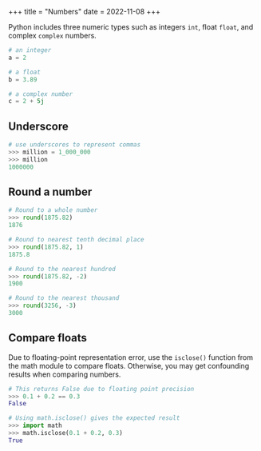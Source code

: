 +++
title = "Numbers"
date = 2022-11-08
+++

Python includes three numeric types such as integers `int`, float `float`, and complex `complex` numbers.

```python
# an integer
a = 2

# a float
b = 3.89

# a complex number
c = 2 + 5j
```

## Underscore

```python
# use underscores to represent commas
>>> million = 1_000_000
>>> million
1000000
```

## Round a number

```python
# Round to a whole number
>>> round(1875.82)
1876

# Round to nearest tenth decimal place
>>> round(1875.82, 1)
1875.8

# Round to the nearest hundred
>>> round(1875.82, -2)
1900

# Round to the nearest thousand
>>> round(3256, -3)
3000
```

## Compare floats

Due to floating-point representation error, use the `isclose()` function from the math module to compare floats. Otherwise, you may get confounding results when comparing numbers.

```python
# This returns False due to floating point precision
>>> 0.1 + 0.2 == 0.3
False

# Using math.isclose() gives the expected result
>>> import math
>>> math.isclose(0.1 + 0.2, 0.3)
True
```
